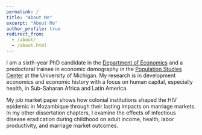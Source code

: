 ```yaml
---
permalink: /
title: "About Me"
excerpt: "About Me"
author_profile: true
redirect_from: 
  - /about/
  - /about.html
---
```


I am a sixth-year PhD candidate in the [Department of Economics](https://lsa.umich.edu/econ "Department of Economics") and a predoctoral trainee in economic demography in the [Population Studies Center](https://www.psc.isr.umich.edu/ "Population Studies Center") at the University of Michigan. My research is in development economics and economic history with a focus on human capital, especially health, in Sub-Saharan Africa and Latin America.

My job market paper shows how colonial institutions shaped the HIV epidemic in Mozambique through their lasting impacts on marriage markets. In my other dissertation chapters, I examine the effects of infectious disease eradication during childhood on adult income, health, labor productivity, and marriage market outcomes.
